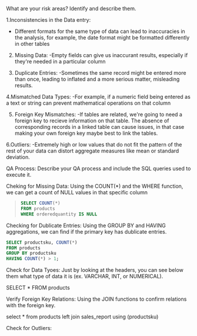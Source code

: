 What are your risk areas? Identify and describe them.

1.Inconsistencies in the Data entry:
- Different formats for the same type of data can lead to inaccuracies in the analysis, for example, the date format might be formatted differently in other tables

2. Missing Data:
-Empty fields can give us inaccurant results, especially if they're needed in a particular column

3. Duplicate Entries: 
-Sometimes the same record might be entered more than once, leading to inflated and a more serious matter, misleading results.

4.Mismatched Data Types:
-For example, if a numeric field being entered as a text or string can prevent mathematical operations on that column

5. Foreign Key Mismatches: 
-If tables are related, we're going to need a foreign key to recieve information on that table. The absence of corresponding records in a linked table can cause issues, in that case making your own foreign key maybe best to link the tables.

6.Outliers: 
-Extremely high or low values that do not fit the pattern of the rest of your data can distort aggregate measures like mean or standard deviation.

QA Process:
Describe your QA process and include the SQL queries used to execute it.

Cheking for Missing Data: Using the COUNT(*) and the WHERE function, we can get a count of NULL values in that specific column

>```sql
>SELECT COUNT(*)
>FROM products
>WHERE orderedquantity IS NULL
>```

Checking for Dublicate Entries: Using the GROUP BY and HAVING aggregations, we can find if the primary key has dublicate entries.

```sql
SELECT productsku, COUNT(*)
FROM products
GROUP BY productsku
HAVING COUNT(*) > 1;
```

Check for Data Tyoes: Just by looking at the headers, you can see below them what type of data it is (ex. VARCHAR, INT, or NUMERICAL).

SELECT *
FROM products

Verify Foreign Key Relations: Using the JOIN functions to confirm relations with the foreign key.

select *
from products 
left join sales_report using (productsku)

Check for Outliers:





